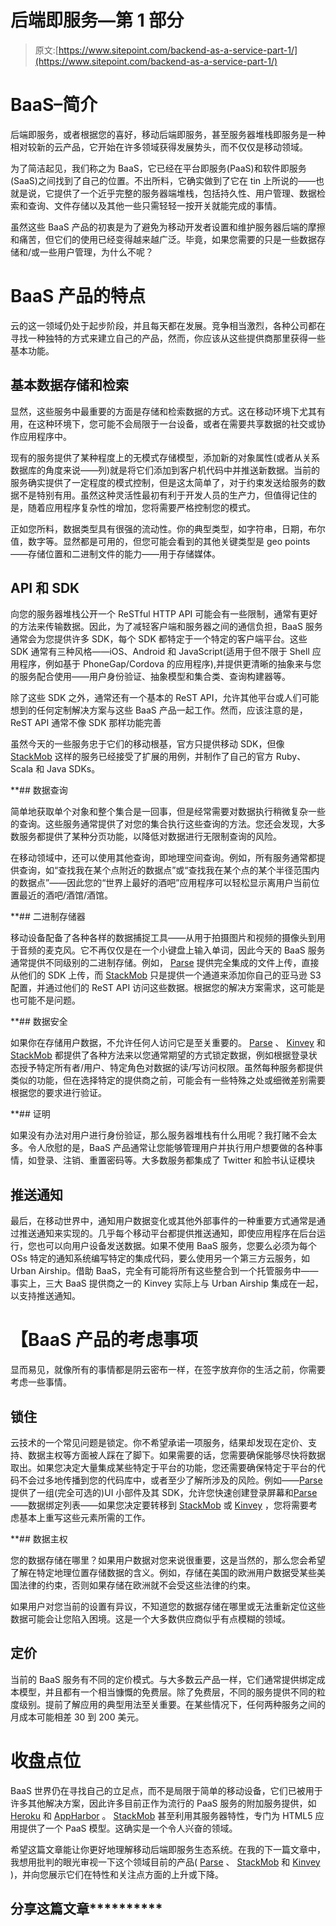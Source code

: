 # 后端即服务—第 1 部分

> 原文:[https://www.sitepoint.com/backend-as-a-service-part-1/](https://www.sitepoint.com/backend-as-a-service-part-1/)

# BaaS–简介

后端即服务，或者根据您的喜好，移动后端即服务，甚至服务器堆栈即服务是一种相对较新的云产品，它开始在许多领域获得发展势头，而不仅仅是移动领域。

为了简洁起见，我们称之为 BaaS，它已经在平台即服务(PaaS)和软件即服务(SaaS)之间找到了自己的位置。不出所料，它确实做到了它在 tin 上所说的——也就是说，它提供了一个近乎完整的服务器端堆栈，包括持久性、用户管理、数据检索和查询、文件存储以及其他一些只需轻轻一按开关就能完成的事情。

虽然这些 BaaS 产品的初衷是为了避免为移动开发者设置和维护服务器后端的摩擦和痛苦，但它们的使用已经变得越来越广泛。毕竟，如果您需要的只是一些数据存储和/或一些用户管理，为什么不呢？

# **BaaS 产品的特点**

云的这一领域仍处于起步阶段，并且每天都在发展。竞争相当激烈，各种公司都在寻找一种独特的方式来建立自己的产品，然而，你应该从这些提供商那里获得一些基本功能。

## 基本数据存储和检索

显然，这些服务中最重要的方面是存储和检索数据的方式。这在移动环境下尤其有用，在这种环境下，您可能不会局限于一台设备，或者在需要共享数据的社交或协作应用程序中。

现有的服务提供了某种程度上的无模式存储模型，添加新的对象属性(或者从关系数据库的角度来说——列)就是将它们添加到客户机代码中并推送新数据。当前的服务确实提供了一定程度的模式控制，但是这太简单了，对于约束发送给服务的数据不是特别有用。虽然这种灵活性最初有利于开发人员的生产力，但值得记住的是，随着应用程序复杂性的增加，您将需要严格控制您的模式。

正如您所料，数据类型具有很强的流动性。你的典型类型，如字符串，日期，布尔值，数字等。显然都是可用的，但您可能会看到的其他关键类型是 geo points——存储位置和二进制文件的能力——用于存储媒体。

## API 和 SDK

向您的服务器堆栈公开一个 ReSTful HTTP API 可能会有一些限制，通常有更好的方法来传输数据。因此，为了减轻客户端和服务器之间的通信负担，BaaS 服务通常会为您提供许多 SDK，每个 SDK 都特定于一个特定的客户端平台。这些 SDK 通常有三种风格——iOS、Android 和 JavaScript(适用于但不限于 Shell 应用程序，例如基于 PhoneGap/Cordova 的应用程序),并提供更清晰的抽象来与您的服务配合使用——用户身份验证、抽象模型和集合类、查询构建器等。

除了这些 SDK 之外，通常还有一个基本的 ReST API，允许其他平台或人们可能想到的任何定制解决方案与这些 BaaS 产品一起工作。然而，应该注意的是，ReST API 通常不像 SDK 那样功能完善

虽然今天的一些服务忠于它们的移动根基，官方只提供移动 SDK，但像 [StackMob](https://stackmob.com/) 这样的服务已经接受了扩展的用例，并制作了自己的官方 Ruby、Scala 和 Java SDKs。

 **## 数据查询

简单地获取单个对象和整个集合是一回事，但是经常需要对数据执行稍微复杂一些的查询。这些服务通常提供了对您的集合执行这些查询的方法。您还会发现，大多数服务都提供了某种分页功能，以降低对数据进行无限制查询的风险。

在移动领域中，还可以使用其他查询，即地理空间查询。例如，所有服务通常都提供查询，如“查找我在某个点附近的数据点”或“查找我在某个点的某个半径范围内的数据点”——因此您的“世界上最好的酒吧”应用程序可以轻松显示离用户当前位置最近的酒吧/酒馆/酒馆。

 **## 二进制存储器

移动设备配备了各种各样的数据捕捉工具——从用于拍摄图片和视频的摄像头到用于音频的麦克风。它不再仅仅是在一个小键盘上输入单词，因此今天的 BaaS 服务通常提供不同级别的二进制存储。例如， [Parse](https://parse.com/) 提供完全集成的文件上传，直接从他们的 SDK 上传，而 [StackMob](https://stackmob.com/) 只是提供一个通道来添加你自己的亚马逊 S3 配置，并通过他们的 ReST API 访问这些数据。根据您的解决方案需求，这可能是也可能不是问题。

 **## 数据安全

如果你在存储用户数据，不允许任何人访问它是至关重要的。 [Parse](https://parse.com/) 、 [Kinvey](http://www.kinvey.com/) 和 [StackMob](https://stackmob.com/) 都提供了各种方法来以您通常期望的方式锁定数据，例如根据登录状态授予特定所有者/用户、特定角色对数据的读/写访问权限。虽然每种服务都提供类似的功能，但在选择特定的提供商之前，可能会有一些特殊之处或细微差别需要根据您的要求进行验证。

 **## 证明

如果没有办法对用户进行身份验证，那么服务器堆栈有什么用呢？我打赌不会太多。令人欣慰的是，BaaS 产品通常让您能够管理用户并执行用户想要做的各种事情，如登录、注销、重置密码等。大多数服务都集成了 Twitter 和脸书认证模块

## 推送通知

最后，在移动世界中，通知用户数据变化或其他外部事件的一种重要方式通常是通过推送通知来实现的。几乎每个移动平台都提供推送通知，即使应用程序在后台运行，您也可以向用户设备发送数据。如果不使用 BaaS 服务，您要么必须为每个 OSs 特定的通知系统编写特定的集成代码，要么使用另一个第三方云服务，如 Urban Airship。借助 BaaS，完全有可能将所有这些整合到一个托管服务中——事实上，三大 BaaS 提供商之一的 Kinvey 实际上与 Urban Airship 集成在一起，以支持推送通知。

# 【BaaS 产品的考虑事项

显而易见，就像所有的事情都是阴云密布一样，在签字放弃你的生活之前，你需要考虑一些事情。

## 锁住

云技术的一个常见问题是锁定。你不希望承诺一项服务，结果却发现在定价、支持、数据主权等方面被人踩在了脚下。如果需要的话，您需要确保能够尽快将数据取出。如果您决定大量集成某些特定于平台的功能，您还需要确保特定于平台的代码不会过多地传播到您的代码库中，或者至少了解所涉及的风险。例如——[Parse](https://parse.com/)提供了一组(完全可选的)UI 小部件及其 SDK，允许您快速创建登录屏幕和[Parse](https://parse.com/)——数据绑定列表——如果您决定要转移到 [StackMob](https://stackmob.com/) 或 [Kinvey](http://www.kinvey.com/) ，您将需要考虑基本上重写这些元素所需的工作。

 **## 数据主权

您的数据存储在哪里？如果用户数据对您来说很重要，这是当然的，那么您会希望了解在特定地理位置存储数据的含义。例如，存储在美国的欧洲用户数据受某些美国法律的约束，否则如果存储在欧洲就不会受这些法律的约束。

如果用户对您当前的设置有异议，不知道您的数据存储在哪里或无法重新定位这些数据可能会让您陷入困境。这是一个大多数供应商似乎有点模糊的领域。

## 定价

当前的 BaaS 服务有不同的定价模式。与大多数云产品一样，它们通常提供绑定成本模型，并且都有一个相当慷慨的免费层。除了免费层，不同的服务提供不同的粒度级别。提前了解应用的典型用法至关重要。在某些情况下，任何两种服务之间的月成本可能相差 30 到 200 美元。

# **收盘点位**

BaaS 世界仍在寻找自己的立足点，而不是局限于简单的移动设备，它们已被用于许多其他解决方案，因此许多目前正作为流行的 PaaS 服务的附加服务提供，如 [Heroku](http://www.heroku.com/) 和 [AppHarbor](https://appharbor.com/) 。 [StackMob](https://stackmob.com/) 甚至利用其服务器特性，专门为 HTML5 应用提供了一个 PaaS 模型。这确实是一个令人兴奋的领域。

希望这篇文章能让你更好地理解移动后端即服务生态系统。在我的下一篇文章中，我想用批判的眼光审视一下这个领域目前的产品( [Parse](https://parse.com/) 、 [StackMob](https://stackmob.com/) 和 [Kinvey](http://www.kinvey.com/) )，并向您展示它们在特性和关注点方面的上升或下降。

## 分享这篇文章**********